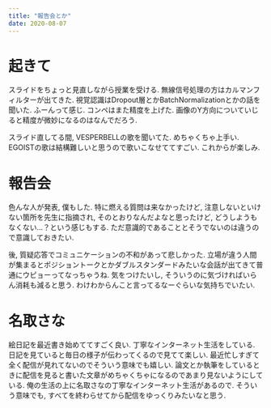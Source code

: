 ```yaml
---
title: "報告会とか"
date: 2020-08-07
---
```


# 起きて
スライドをちょっと見直しながら授業を受ける. 無線信号処理の方はカルマンフィルターが出てきた. 視覚認識はDropout層とかBatchNormalizationとかの話を聞いた. ふーんって感じ. コンペはまた精度を上げた. 画像のY方向についていじると精度が微妙になるのはなんでだろう.

スライド直してる間, VESPERBELLの歌を聞いてた. めちゃくちゃ上手い. EGOISTの歌は結構難しいと思うので歌いこなせててすごい. これからが楽しみ.
# 報告会
色んな人が発表, 僕もした. 特に燃える質問は来なかったけど, 注意しないといけない箇所を先生に指摘され, そのとおりなんだよなと思ったけど, どうしようもなくない...？という感じもする. ただ意識的であることとそうでないのは違うので意識しておきたい.

後, 質疑応答でコミュニケーションの不和があって悲しかった. 立場が違う人間が集まるとポジショントークとかダブルスタンダードみたいな会話が出てきて普通にウピョーってなっちゃうね. 気をつけたいし, そういうのに気づければいらん消耗も減ると思う. わけわからんこと言ってるなーぐらいな気持ちでいたい.

# 名取さな
絵日記を最近書き始めててすごく良い. 丁寧なインターネット生活をしている. 日記を見ていると毎日の様子が伝わってくるので見てて楽しい. 最近忙しすぎて全く配信が見れてないのでそういう意味でも嬉しい. 論文とか執筆をしているときに配信を見ると書いた文章がめちゃくちゃになるのであまり見ないようにしている. 俺の生活の上に名取さなの丁寧なインターネット生活があるので. そういう意味でも, すべてを終わらせてから配信をゆっくりみたいなと思う.